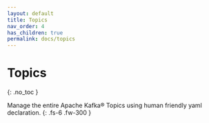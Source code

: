 ```yaml
---
layout: default
title: Topics
nav_order: 4
has_children: true
permalink: docs/topics
---
```


# Topics
{: .no_toc }

Manage the entire Apache Kafka® Topics using human friendly yaml declaration.
{: .fs-6 .fw-300 }
